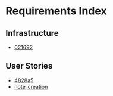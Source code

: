 # Requirements Index

## Infrastructure
- [021692](infrastructure/021692.md)

## User Stories
- [4828a5](user-stories/4828a5.md)
- [note_creation](user-stories/note_creation.md)
